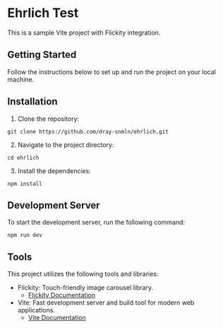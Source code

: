 # Ehrlich Test

This is a sample Vite project with Flickity integration.

## Getting Started

Follow the instructions below to set up and run the project on your local machine.

## Installation

1. Clone the repository:

`git clone https://github.com/dray-snmln/ehrlich.git`

2. Navigate to the project directory:

`cd ehrlich`

3. Install the dependencies:

`npm install`

## Development Server

To start the development server, run the following command:

`npm run dev`

## Tools

This project utilizes the following tools and libraries:

- Flickity: Touch-friendly image carousel library.
    - [Flickity Documentation](https://flickity.metafizzy.co/docs)
- Vite: Fast development server and build tool for modern web applications.
    - [Vite Documentation](https://vitejs.dev/guide/)
